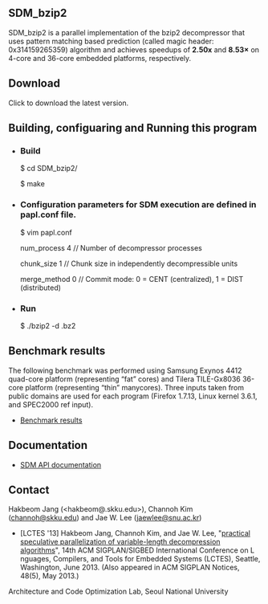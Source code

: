 ## **SDM_bzip2**

SDM_bzip2 is a parallel implementation of the bzip2 decompressor that uses pattern matching based prediction (called magic header: 0x314159265359)  algorithm and achieves speedups of **2.50x** and **8.53×** on 4-core and 36-core embedded platforms, respectively. 

## **Download**

Click to download the latest version.

## **Building, configuaring and Running this program**

* ### **Build**

	$ cd SDM_bzip2/

	$ make

* ### Configuration parameters for SDM execution are defined in papl.conf file.

	$ vim papl.conf

	num_process 4   // Number of decompressor processes
	
	chunk_size 1    // Chunk size in independently decompressible units
	
	merge_method 0  // Commit mode: 0 = CENT (centralized), 1 = DIST (distributed)

* ### **Run**

	$ ./bzip2 -d <target>.bz2

## **Benchmark results**
The following benchmark was performed using Samsung Exynos 4412 quad-core platform (representing “fat” cores) and Tilera TILE-Gx8036 36-core platform (representing “thin” manycores). Three inputs taken from public domains are used for each program (Firefox 1.7.13, Linux kernel 3.6.1, and SPEC2000 ref input).

* [Benchmark results](https://github.com/skku-swpc/SDM_bzip2/blob/master/benchmark_results.pdf)

## **Documentation**

* [SDM API documentation](https://github.com/skku-swpc/SDM_bzip2/blob/master/SDM-API.docx)

## **Contact**

Hakbeom Jang (<hakbeom@.skku.edu>), Channoh Kim (<channoh@skku.edu>) and Jae W. Lee (<jaewlee@snu.ac.kr>)
* [LCTES '13] Hakbeom Jang, Channoh Kim, and Jae W. Lee, "[practical speculative parallelization of variable-length decompression algorithms](http://dl.acm.org/citation.cfm?id=2465557)", 14th ACM SIGPLAN/SIGBED International Conference on L nguages, Compilers, and Tools for Embedded Systems (LCTES), Seattle, Washington, June 2013. (Also appeared in ACM SIGPLAN Notices, 48(5), May 2013.)

Architecture and Code Optimization Lab, Seoul National University
